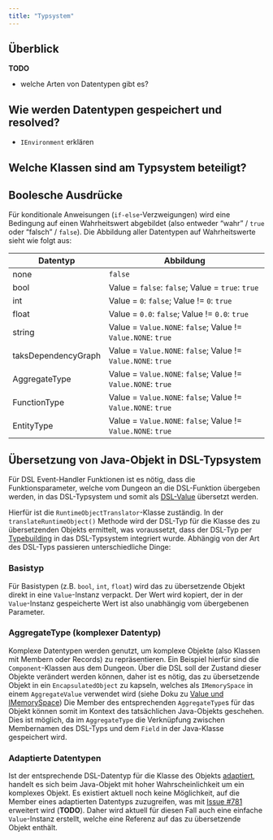 ```yaml
---
title: "Typsystem"
---
```


## Überblick

**TODO**

- welche Arten von Datentypen gibt es?

## Wie werden Datentypen gespeichert und resolved?

- `IEnvironment` erklären

## Welche Klassen sind am Typsystem beteiligt?

## Boolesche Ausdrücke

Für konditionale Anweisungen (`if-else`-Verzweigungen) wird eine Bedingung auf einen
Wahrheitswert abgebildet (also entweder “wahr” / `true` oder “falsch” / `false`). Die
Abbildung aller Datentypen auf Wahrheitswerte sieht wie folgt aus:

| **Datentyp**  | **Abbildung**                                                |
|---------------|--------------------------------------------------------------|
| none          | `false`                                                      |
| bool          | Value = `false`: `false`; Value = `true`: `true`             |
| int           | Value = `0`: `false`; Value != `0`: `true`                   |
| float         | Value = `0.0`: `false`; Value != `0.0`: `true`               |
| string        | Value = `Value.NONE`: `false`; Value != `Value.NONE`: `true` |
| taksDependencyGraph         | Value = `Value.NONE`: `false`; Value != `Value.NONE`: `true` |
| AggregateType | Value = `Value.NONE`: `false`; Value != `Value.NONE`: `true` |
| FunctionType  | Value = `Value.NONE`: `false`; Value != `Value.NONE`: `true` |
| EntityType    | Value = `Value.NONE`: `false`; Value != `Value.NONE`: `true` |

## Übersetzung von Java-Objekt in DSL-Typsystem

Für DSL Event-Handler Funktionen ist es nötig, dass die Funktionsparameter, welche vom
Dungeon an die DSL-Funktion übergeben werden, in das DSL-Typsystem und somit als
[DSL-Value](interpretation_laufzeit.md#value-und-imemoryspace) übersetzt werden.

Hierfür ist die `RuntimeObjectTranslator`-Klasse zuständig. In der
`translateRuntimeObject()` Methode wird der DSL-Typ für die Klasse des zu übersetzenden
Objekts ermittelt, was voraussetzt, dass der DSL-Typ per [Typebuilding](typebuilding.md) in
das DSL-Typsystem integriert wurde. Abhängig von der Art des DSL-Typs passieren
unterschiedliche Dinge:

### Basistyp

Für Basistypen (z.B. `bool`, `int`, `float`) wird das zu übersetzende Objekt direkt in eine
`Value`-Instanz verpackt. Der Wert wird kopiert, der in der `Value`-Instanz gespeicherte
Wert ist also unabhängig vom übergebenen Parameter.

### AggregateType (komplexer Datentyp)

Komplexe Datentypen werden genutzt, um komplexe Objekte (also Klassen mit Membern oder
Records) zu repräsentieren. Ein Beispiel hierfür sind die `Component`-Klassen aus dem
Dungeon. Über die DSL soll der Zustand dieser Objekte verändert werden können, daher ist es
nötig, das zu übersetzende Objekt in ein `EncapsulatedObject` zu kapseln, welches als
`IMemorySpace` in einem `AggregateValue` verwendet wird (siehe Doku zu [Value und
IMemorySpace](interpretation_laufzeit.md#value-und-imemoryspace)) Die Member des
entsprechenden `AggregateType`s für das Objekt können somit im Kontext des tatsächlichen
Java-Objekts geschehen. Dies ist möglich, da im `AggregateType` die Verknüpfung zwischen
Membernamen des DSL-Typs und dem `Field` in der Java-Klasse gespeichert wird.

### Adaptierte Datentypen

Ist der entsprechende DSL-Datentyp für die Klasse des Objekts
[adaptiert](typebuilding.md#typadaptierung), handelt es sich beim Java-Objekt mit hoher
Wahrscheinlichkeit um ein komplexes Objekt. Es existiert aktuell noch keine Möglichkeit, auf
die Member eines adaptierten Datentyps zuzugreifen, was mit [Issue
#781](https://github.com/Programmiermethoden/Dungeon/issues/781) erweitert wird (**TODO**).
Daher wird aktuell für diesen Fall auch eine einfache `Value`-Instanz erstellt, welche eine
Referenz auf das zu übersetzende Objekt enthält.
